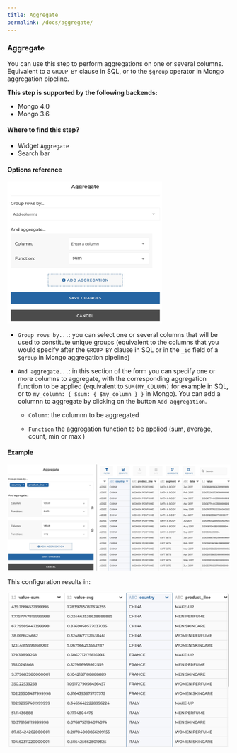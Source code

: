```yaml
---
title: Aggregate
permalink: /docs/aggregate/
---
```


### Aggregate

You can use this step to perform aggregations on one or several columns.
Equivalent to a `GROUP BY` clause in SQL, or to the `$group` operator in Mongo
aggregation pipeline.

**This step is supported by the following backends:**

- Mongo 4.0
- Mongo 3.6

#### Where to find this step?

- Widget `Aggregate`
- Search bar

#### Options reference

<img src="../../img/docs/user-interface/aggregate_step_form.jpg" width="350" />

- `Group rows by...`: you can select one or several columns that will be used
  to constitute unique groups (equivalent to the columns that you would specify
  after the `GROUP BY` clause in SQL or in the `_id` field of a `$group` in
  Mongo aggregation pipeline)

- `And aggregate...`: in this section of the form you can specify one or more
  columns to aggregate, with the corresponding aggregation function to be
  applied (equivalent to `SUM(MY_COLUMN)` for example in SQL, or to
  `my_column: { $sum: { $my_column } }` in Mongo). You can add a columnn to
  aggregate by clicking on the button `Add aggregation`.

  - `Column`: the columnn to be aggregated

  - `Function` the aggregation function to be applied (sum, average, count, min
    or max )

#### Example

<img src="../../img/docs/user-interface/aggregate_example_conf.jpg" width="750" />

This configuration results in:

<img src="../../img/docs/user-interface/aggregate_example_result.jpg" width="500" />
